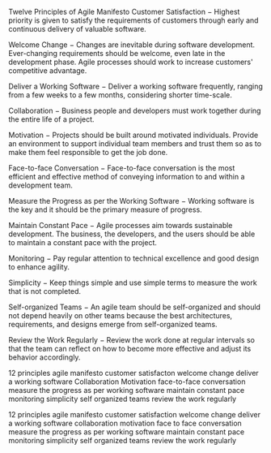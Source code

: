 Twelve Principles of Agile Manifesto
Customer Satisfaction − Highest priority is given to satisfy the requirements of customers through early and continuous delivery of valuable software.

Welcome Change − Changes are inevitable during software development. Ever-changing requirements should be welcome, even late in the development phase. Agile processes should work to increase customers' competitive advantage.

Deliver a Working Software − Deliver a working software frequently, ranging from a few weeks to a few months, considering shorter time-scale.

Collaboration − Business people and developers must work together during the entire life of a project.

Motivation − Projects should be built around motivated individuals. Provide an environment to support individual team members and trust them so as to make them feel responsible to get the job done.

Face-to-face Conversation − Face-to-face conversation is the most efficient and effective method of conveying information to and within a development team.

Measure the Progress as per the Working Software − Working software is the key and it should be the primary measure of progress.

Maintain Constant Pace − Agile processes aim towards sustainable development. The business, the developers, and the users should be able to maintain a constant pace with the project.

Monitoring − Pay regular attention to technical excellence and good design to enhance agility.

Simplicity − Keep things simple and use simple terms to measure the work that is not completed.

Self-organized Teams − An agile team should be self-organized and should not depend heavily on other teams because the best architectures, requirements, and designs emerge from self-organized teams.

Review the Work Regularly − Review the work done at regular intervals so that the team can reflect on how to become more effective and adjust its behavior accordingly.

12 principles agile manifesto 
customer satisfacton
welcome change
deliver a working software
Collaboration
Motivation
face-to-face conversation
measure the progress as per working software
maintain constant pace
monitoring
simplicity
self organized teams
review the work regularly

12 principles agile manifesto
customer satisfaction
welcome change 
deliver a working software
collaboration 
motivation 
face to face conversation
measure the progress as per working software
maintain constant pace
monitoring 
simplicity
self organized teams
review the work regularly


